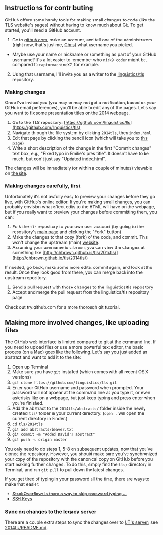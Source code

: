 ## Instructions for contributing

GitHub offers some handy tools for making small changes to code (like the TLS website's pages) without having to know much about Git. To get started, you'll need a GitHub account.

1. Go to [github.com](https://github.com/), make an account, and tell one of the administrators (right now, that's just me, [Chris](io@henrian.com)) what username you picked.
  * Maybe use your name or nickname or something as part of your GitHub username? It's a lot easier to remember who `nick9_coder` might be, compared to `raptormachineX7`, for example.
2. Using that username, I'll invite you as a writer to the [linguistics/tls](https://github.com/linguistics/tls) repository.


### Making changes

Once I've invited you (you may or may not get a notification, based on your GitHub email preferences), you'll be able to edit any of the pages. Let's say you want to fix some presentation titles on the 2014 webpage.

1. Go to the TLS repository: [https://github.com/linguistics/tls](https://github.com/linguistics/tls)
2. Navigate through the file system by clicking `2014tls`, then `index.html`
3. Edit that page by clicking the pencil icon (which will take you to [this page](https://github.com/linguistics/tls/edit/gh-pages/2014tls/index.html))
4. Write a short description of the change in the first "Commit changes" text box, e.g., "Fixed typo in Emilie's pres title". It doesn't have to be much, but don't just say "Updated index.html".

The changes will be immediately (or within a couple of minutes) viewable on [the site](http://linguistics.github.io/tls/2014tls/).


### Making changes carefully, first

Unfortunately it's not awfully easy to preview your changes before they go live, with GitHub's online editor. If you're making small changes, you can probably envision what effect edits to the HTML will have on the webpage, but if you really want to preview your changes before committing them, you can:

1. Fork the `tls` repository to your own user account (by going to the repository's [main page](https://github.com/linguistics/tls) and clicking the "Fork" button)
2. Make the changes to that copy (fork) of the code, and commit. This won't change the upstream (main) [website](http://linguistics.github.io/tls/).
3. Assuming your username is `chbrown`, you can view the changes at something like [http://chbrown.github.io/tls/2014tls/](http://chbrown.github.io/tls/2014tls/)

If needed, go back, make some more edits, commit again, and look at the result.
Once they look good from there, you can merge back into the upstream repository.

1. Send a pull request with those changes to the linguistics/tls repository
2. Accept and merge the pull request from the linguistics/tls repository page

Check out [try.github.com](https://try.github.io/) for a more thorough git tutorial.


## Making more involved changes, like uploading files

The GitHub web interface is limited compared to git at the command line. If you need to upload files or use a more powerful text editor, the basic process (on a Mac) goes like the following. Let's say you just added an abstract and want to add it to the site:

1. Open up Terminal
2. Make sure you have `git` installed (which comes with all recent OS X versions)
3. `git clone https://github.com/linguistics/tls.git`
4. Enter your GitHub username and password when prompted. Your password will not appear at the command line as you type it, or even asterisks like on a webpage, but just keep typing and press enter when you're finished.
5. Add the abstract to the `2014tls/abstracts/` folder inside the newly created `tls/` folder in your current directory. (`open .` will open the current directory in Finder.)
6. `cd tls/2014tls`
7. `git add abstracts/beaver.txt`
8. `git commit -m "Added David's abstract"`
9. `git push -u origin master`

You only need to do steps 1, 5-8 on subsequent updates, now that you've cloned the repository. However, you should make sure you've synchronized your copy of the repository with the canonical copy on GitHub before you start making further changes. To do this, simply find the `tls/` directory in Terminal, and run `git pull` to pull down the latest changes.

If you get tired of typing in your password all the time, there are ways to make that easier:

* [StackOverflow: Is there a way to skip password typing ...](http://stackoverflow.com/q/5343068/424651)
* [SSH Keys](https://help.github.com/articles/generating-ssh-keys/)


### Syncing changes to the legacy server

There are a couple extra steps to sync the changes over to [UT's server](http://uts.cc.utexas.edu/~tls/); see [2014tls/README.md](https://github.com/linguistics/tls/blob/gh-pages/2014tls/README.md).
